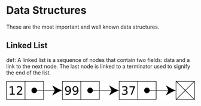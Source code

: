 # Data Structures

These are the most important and well known data structures.

## Linked List

def: A linked list is a sequence of nodes that contain two fields: data  and a link to the next node. The last node is linked to a terminator used to signify the end of the list.

![Linked List image](images/linkedList.png)